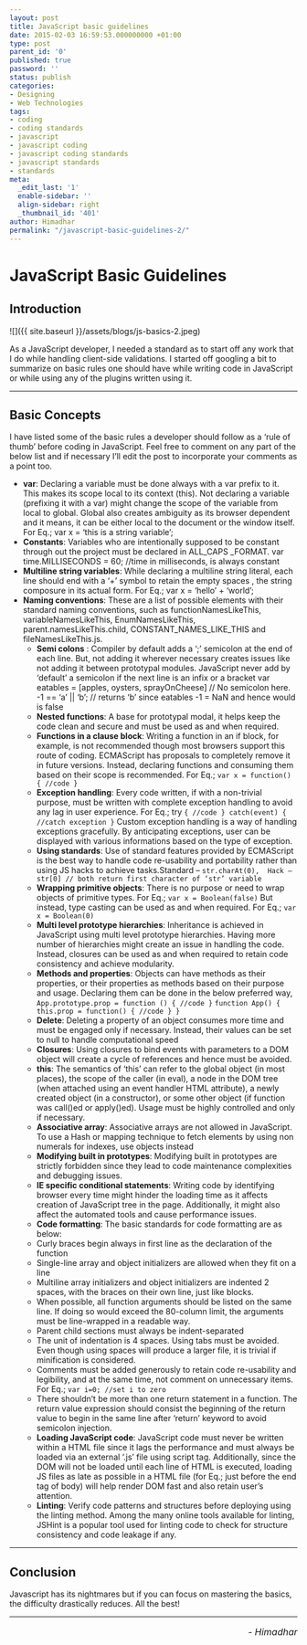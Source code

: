 ```yaml
---
layout: post
title: JavaScript basic guidelines
date: 2015-02-03 16:59:53.000000000 +01:00
type: post
parent_id: '0'
published: true
password: ''
status: publish
categories:
- Designing
- Web Technologies
tags:
- coding
- coding standards
- javascript
- javascript coding
- javascript coding standards
- javascript standards
- standards
meta:
  _edit_last: '1'
  enable-sidebar: ''
  align-sidebar: right
  _thumbnail_id: '401'
author: Himadhar
permalink: "/javascript-basic-guidelines-2/"
---
```


# JavaScript Basic Guidelines

## Introduction

![]({{ site.baseurl }}/assets/blogs/js-basics-2.jpeg)

As a JavaScript developer, I needed a standard as to start off any work that I do while handling client-side validations. I started off googling a bit to summarize on basic rules one should have while writing code in JavaScript or while using any of the plugins written using it.

---

## Basic Concepts

I have listed some of the basic rules a developer should follow as a ‘rule of thumb’ before coding in JavaScript. Feel free to comment on any part of the below list and if necessary I’ll edit the post to incorporate your comments as a point too.

- **var**: Declaring a variable must be done always with a var prefix to it. This makes its scope local to its context (this). Not declaring a variable (prefixing it with a var) might change the scope of the variable from local to global. Global also creates ambiguity as its browser dependent and it means, it can be either local to the document or the window itself.
  For Eq.; var x = ‘this is a string variable’;
- **Constants**: Variables who are intentionally supposed to be constant through out the project must be declared in ALL_CAPS _FORMAT.
  var time.MILLISECONDS = 60;  //time in milliseconds, is always constant
- **Multiline string variables**: While declaring a multiline string literal, each line should end with a ‘+’ symbol to retain the empty spaces , the string composure in its actual form.
  For Eq.; var x = ‘hello’ +
  ‘world’;
- **Naming conventions**: These are a list of possible elements with their standard naming conventions, such as functionNamesLikeThis, variableNamesLikeThis, EnumNamesLikeThis, parent.namesLikeThis.child, CONSTANT_NAMES_LIKE_THIS and fileNamesLikeThis.js.
  * **Semi colons** : Compiler by default adds a ‘;’ semicolon at the end of each line. But, not adding it wherever necessary creates issues like not adding it between prototypal modules. JavaScript never add by ‘default’ a semicolon if the next line is an infix or a bracket
    var  eatables = [apples, oysters, sprayOnCheese]  // No semicolon here.
    -1 == ‘a’ || ‘b’; // returns  ‘b’ since eatables -1 = NaN and hence would is false
  * **Nested functions**: A base for prototypal modal, it helps keep the code clean and secure and must be used as and when required.
  * **Functions in a clause block**: Writing a function in an if block, for example, is not recommended though most browsers support this route of coding. ECMAScript has proposals to completely remove it in future versions. Instead, declaring functions and consuming them based on their scope is recommended.
  For Eq.; `var x = function() { //code }`
  * **Exception handling**: Every code written, if with a non-trivial purpose, must be written with complete exception handling to avoid any lag in user experience.
  For Eq.; try `{ //code } catch(event) { //catch exception }`
  Custom exception handling is a way of handling exceptions gracefully. By anticipating exceptions, user can be displayed with various informations based on the type of exception.
  * **Using standards**: Use of standard features provided by ECMAScript is the best way to handle code re-usability and portability rather than using JS hacks to achieve tasks.Standard – `str.charAt(0),  Hack – str[0] // both return first character of ‘str’ variable`
  * **Wrapping primitive objects**: There is no purpose or need to wrap objects of primitive types.
  For Eq.; `var x = Boolean(false)`
  But instead, type casting can be used as and when required.
  For Eq.; `var x = Boolean(0)`
  * **Multi level prototype hierarchies**: Inheritance is achieved in JavaScript using multi level prototype hierarchies. Having more number of hierarchies might create an issue in handling the code. Instead, closures can be used as and when required to retain code consistency and achieve modularity.
  * **Methods and properties**: Objects can have methods as their properties, or their properties as methods based on their purpose and usage. Declaring them can be done in the below preferred way,
  `App.prototype.prop = function () { //code }`
  `function App() { this.prop = function() { //code } }`
  * **Delete**: Deleting a property of an object consumes more time and must be engaged only if necessary. Instead, their values can be set to null to handle computational speed
  * **Closures**: Using closures to bind events with parameters to a DOM object will create a cycle of references and hence must be avoided.
  * **this**:  The semantics of ‘this’ can refer to the global object (in most places), the scope of the caller (in eval), a node in the DOM tree (when attached using an event handler HTML attribute), a newly created object (in a constructor), or some other object (if function was call()ed or apply()ed). Usage must be highly controlled and only if necessary.
  * **Associative array**: Associative arrays are not allowed in JavaScript. To use a Hash or mapping technique to fetch elements by using non numerals for indexes, use objects instead
  * **Modifying built in prototypes**: Modifying built in prototypes are strictly forbidden since they lead to code maintenance complexities and debugging issues.
  * **IE specific conditional statements**: Writing code by identifying browser every time might hinder the loading time as it affects creation of JavaScript tree in the page. Additionally, it might also affect the automated tools and cause performance issues.
  * **Code formatting**: The basic standards for code formatting are as below:
  - Curly braces begin always in first line as the declaration of the function
  - Single-line array and object initializers are allowed when they fit on a line
  - Multiline array initializers and object initializers are indented 2 spaces, with the braces on their own line, just like blocks.
  - When possible, all function arguments should be listed on the same line. If doing so would exceed the 80-column limit, the arguments must be line-wrapped in a readable way.
  - Parent child sections must always be indent-separated
  - The unit of indentation is 4 spaces. Using tabs must be avoided. Even though using spaces will produce a larger file, it is trivial if minification is considered.
  - Comments must be added generously to retain code re-usability and legibility, and at the same time, not comment on unnecessary items. For Eq.; `var i=0; //set i to zero`
  - There shouldn’t be more than one return statement in a function. The return value expression should consist the beginning of the return value to begin in the same line after ‘return’ keyword to avoid semicolon injection.
  * **Loading JavaScript code**: JavaScript code must never be written within a HTML file since it lags the performance and must always be loaded via an external ‘.js’ file using script tag. Additionally, since the DOM will not be loaded until each line of HTML is executed, loading JS files as late as possible in a HTML file (for Eq.; just before the end tag of body) will help render DOM fast and also retain user’s attention.
  * **Linting**: Verify code patterns and structures before deploying using the linting method. Among the many online tools available for linting, JSHint is a popular tool used for linting code to check for structure consistency and code leakage if any.

---

## Conclusion

Javascript has its nightmares but if you can focus on mastering the basics, the difficulty drastically reduces. All the best!

---

<h6 style="text-align: right;font-size: 1rem;margin-top: 16px;">
- Himadhar
</h6>
